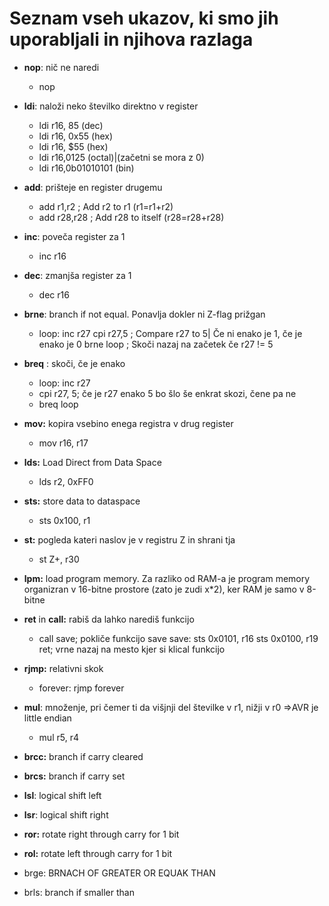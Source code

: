 # Seznam vseh ukazov, ki smo jih uporabljali in njihova razlaga

* **nop**: nič ne naredi

  * nop
* **ldi**: naloži neko številko direktno v register

  * ldi	r16, 85 (dec)
  * ldi	r16, 0x55 (hex)
  * ldi 	r16, $55 (hex)
  * ldi	r16,0125 (octal)|(začetni se mora z 0)
  * ldi	r16,0b01010101 (bin)
* **add**: prišteje en register drugemu

  * add r1,r2 ; Add r2 to r1 (r1=r1+r2)
  * add r28,r28 ; Add r28 to itself (r28=r28+r28)
* **inc**: poveča register za 1

  * inc r16
* **dec**: zmanjša register za 1

  * dec r16
* **brne**: branch if not equal. Ponavlja dokler ni Z-flag prižgan

  * loop:
    inc r27
    cpi r27,5 ; Compare r27 to 5| Če ni enako je 1, če je enako je 0
    brne loop ; Skoči nazaj na začetek če r27 != 5
* **breq** : skoči, če je enako

  * loop:
    inc r27
  * cpi r27, 5; če je r27 enako 5 bo šlo še enkrat skozi, čene pa ne
  * breq loop
* **mov:** kopira vsebino enega registra v drug register

  * mov r16, r17
* **lds:** Load Direct from Data Space

  * lds r2, 0xFF0
* **sts:** store data to dataspace

  * sts 0x100, r1
* **st:** pogleda kateri naslov je v registru Z in shrani tja

  * st Z+, r30
* **lpm:** load program memory. Za razliko od RAM-a je program memory organizran v 16-bitne prostore (zato je zudi x*2), ker RAM je samo v 8-bitne
* **ret** in **call:** rabiš da lahko narediš funkcijo

  * call save; pokliče funkcijo save
    save:
    sts 0x0101, r16
    sts 0x0100, r19
    ret; vrne nazaj na mesto kjer si klical funkcijo
* **rjmp:** relativni skok

  * forever:
    rjmp forever
* **mul**: množenje, pri čemer ti da višjnji del številke v r1, nižji v r0 =>AVR je little endian

  * mul r5, r4
* **brcc:** branch if carry cleared
* **brcs:** branch if carry set
* **lsl**: logical shift left
* **lsr**: logical shift right
* **ror:** rotate right through carry for 1 bit
* **rol:** rotate left through carry for 1 bit
* brge: BRNACH OF GREATER OR EQUAK THAN
* brls: branch if smaller than
